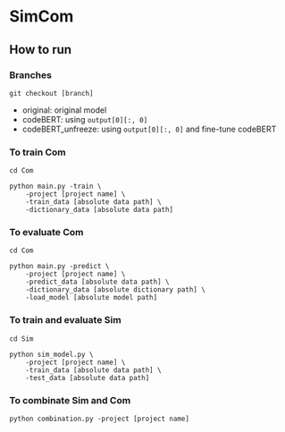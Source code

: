 # SimCom

## How to run

### Branches
```
git checkout [branch]
```
* original: original model
* codeBERT: using `output[0][:, 0]`
* codeBERT_unfreeze: using `output[0][:, 0]` and fine-tune codeBERT

### To train Com
```
cd Com

python main.py -train \
    -project [project name] \
    -train_data [absolute data path] \
    -dictionary_data [absolute data path]
```

### To evaluate Com
```
cd Com

python main.py -predict \
    -project [project name] \
    -predict_data [absolute data path] \
    -dictionary_data [absolute dictionary path] \
    -load_model [absolute model path]
```

### To train and evaluate Sim
```
cd Sim

python sim_model.py \
    -project [project name] \
    -train_data [absolute data path] \
    -test_data [absolute data path]
```

### To combinate Sim and Com
```
python combination.py -project [project name]
```